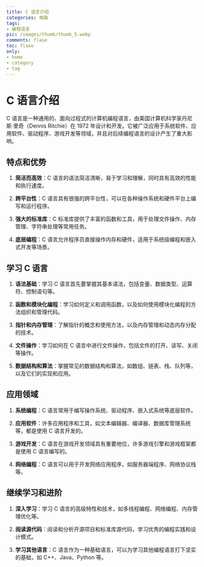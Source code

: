 ```yaml
---
title: C 语言介绍
categories: 电脑
tags:
- 编程语言
pic: /images/thumb/thumb_5.webp
comments: flase
toc: flase
only:
- home
- category
- tag
---
```

# C 语言介绍

C 语言是一种通用的、面向过程式的计算机编程语言，由美国计算机科学家丹尼斯·里奇（Dennis Ritchie）在 1972 年设计和开发。它被广泛应用于系统软件、应用软件、驱动程序、游戏开发等领域，并且对后续编程语言的设计产生了重大影响。

## 特点和优势

1. **简洁而高效**：C 语言的语法简洁清晰，易于学习和理解，同时具有高效的性能和执行速度。

2. **跨平台性**：C 语言具有很强的跨平台性，可以在各种操作系统和硬件平台上编写和运行程序。

3. **强大的标准库**：C 标准库提供了丰富的函数和工具，用于处理文件操作、内存管理、字符串处理等常用任务。

4. **底层编程**：C 语言允许程序员直接操作内存和硬件，适用于系统级编程和嵌入式开发等场景。

## 学习 C 语言

1. **语法基础**：学习 C 语言首先要掌握其基本语法，包括变量、数据类型、运算符、控制语句等。

2. **函数和模块化编程**：学习如何定义和调用函数，以及如何使用模块化编程的方法组织和管理代码。

3. **指针和内存管理**：了解指针的概念和使用方法，以及内存管理和动态内存分配的技术。

4. **文件操作**：学习如何在 C 语言中进行文件操作，包括文件的打开、读写、关闭等操作。

5. **数据结构和算法**：掌握常见的数据结构和算法，如数组、链表、栈、队列等，以及它们的实现和应用。

## 应用领域

1. **系统编程**：C 语言常用于编写操作系统、驱动程序、嵌入式系统等底层软件。

2. **应用软件**：许多应用程序和工具，如文本编辑器、编译器、数据库管理系统等，都是使用 C 语言开发的。

3. **游戏开发**：C 语言在游戏开发领域具有重要地位，许多游戏引擎和游戏框架都是使用 C 语言编写的。

4. **网络编程**：C 语言可以用于开发网络应用程序，如服务器端程序、网络协议栈等。

## 继续学习和进阶

1. **深入学习**：学习 C 语言的高级特性和技术，如多线程编程、网络编程、内存管理优化等。

2. **阅读源代码**：阅读和分析开源项目和标准库源代码，学习优秀的编程实践和设计模式。

3. **学习其他语言**：C 语言作为一种基础语言，可以为学习其他编程语言打下坚实的基础，如 C++、Java、Python 等。
